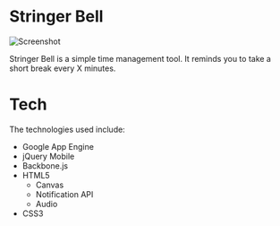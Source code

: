 # Stringer Bell

![Screenshot](http://i.imgur.com/865PUyeh.png)

Stringer Bell is a simple time management tool. It reminds you to take a short break every X minutes.

# Tech

The technologies used include:

* Google App Engine
* jQuery Mobile
* Backbone.js
* HTML5 
    * Canvas
    * Notification API
    * Audio
* CSS3
